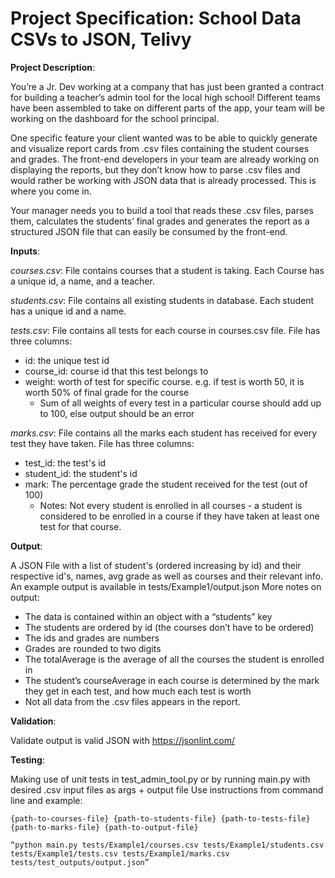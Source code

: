 # Project Specification: School Data CSVs to JSON, Telivy

**Project Description**:

You’re a Jr. Dev working at a company that has just been granted a contract for building
a teacher’s admin tool for the local high school! Different teams have been assembled
to take on different parts of the app, your team will be working on the dashboard for the
school principal.

One specific feature your client wanted was to be able to quickly generate and visualize
report cards from .csv files containing the student courses and grades. The front-end
developers in your team are already working on displaying the reports, but they don’t
know how to parse .csv files and would rather be working with JSON data that is already
processed. This is where you come in.

Your manager needs you to build a tool that reads these .csv files, parses them,
calculates the students’ final grades and generates the report as a structured JSON file
that can easily be consumed by the front-end.

**Inputs**:

_courses.csv_: File contains courses that a student is taking. Each Course has a unique id, a name, and a teacher.

_students.csv_: File contains all existing students in database. Each student has a unique id and a name.

_tests.csv_: File contains all tests for each course in courses.csv file. File has three columns:
 - id: the unique test id
 - course_id: course id that this test belongs to
 - weight: worth of test for specific course. e.g. if test is worth 50, it is worth 50% of final grade for the course
   - Sum of all weights of every test in a particular course should add up to 100, else output should be an error

_marks.csv_: File contains all the marks each student has received for every test they have taken. File has three columns:
 - test_id: the test's id
 - student_id: the student's id
 - mark: The percentage grade the student received for the test (out of 100)
   - Notes: Not every student is enrolled in all courses - a student is considered to be enrolled in a course if they  have taken at least one test for that course.

**Output**:

A JSON File with a list of student's (ordered increasing by id) and their respective id's, names, avg grade as  well as courses and their relevant info. An example output is available in tests/Example1/output.json
More notes on output:
 - The data is contained within an object with a “students” key
 - The students are ordered by id (the courses don’t have to be ordered)
 - The ids and grades are numbers
 - Grades are rounded to two digits
 - The totalAverage is the average of all the courses the student is enrolled in
 - The student’s courseAverage in each course is determined by the mark they get in each test, and how much each test is
worth
 - Not all data from the .csv files appears in the report.

**Validation**: 

Validate output is valid JSON with https://jsonlint.com/

**Testing**:

Making use of unit tests in test_admin_tool.py or by running main.py with desired .csv input files as args + output file
Use instructions from command line and example:

`{path-to-courses-file} {path-to-students-file} {path-to-tests-file} {path-to-marks-file} {path-to-output-file}`

`“python main.py tests/Example1/courses.csv tests/Example1/students.csv tests/Example1/tests.csv tests/Example1/marks.csv 
tests/test_outputs/output.json”`